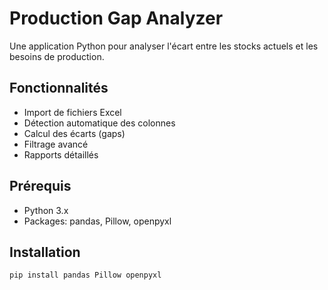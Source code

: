 # Production Gap Analyzer

Une application Python pour analyser l'écart entre les stocks actuels et les besoins de production.

## Fonctionnalités
- Import de fichiers Excel
- Détection automatique des colonnes
- Calcul des écarts (gaps)
- Filtrage avancé
- Rapports détaillés

## Prérequis
- Python 3.x
- Packages: pandas, Pillow, openpyxl

## Installation
```bash
pip install pandas Pillow openpyxl
